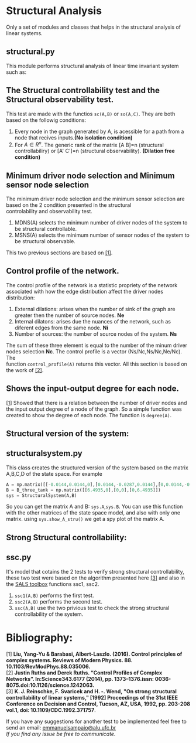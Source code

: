 # Structural Analysis
Only a set of modules and classes that helps in the structural analysis of linear systems.
## structural.py
This module performs structural analysis of linear time invariant system such as:

  ## The Structural controllability test and the Structural observability test.
  This test are made with the functios `sc(A,B)` or `so(A,C)`. They are both based on the followig conditions:
  
   1. Every node in the graph generated by A, is acessible for a path from a node that recives inputs.**(No isolation condition)**
   2. For $A \in R^n$. The generic rank of the matrix [A B]=n (structural controllabiliry) or [A' C']=n (structural observability). **(Dilation free condition)**
 
  ## Minimum driver node selection and Minimum sensor node selection
  The minimum driver node selection and the minimum sensor selection are based on the 2 condition presented in the structural     
  controlability and observability test.
  
   1. MDNS(A) selects the minimum number of driver nodes of the system to be structural controllable.
   2. MSNS(A) selects the minimum number of sensor nodes of the system to be structural observable.
   
   This two previous sections are based on [[1]](#1).
   
  ## Control profile of the network.
  The control profile of the network is a statistic propriety of the network associated with how the edge distribution affect the driver nodes distribution:  
  1. External dilations: arises when the number of sink of the graph are greater then the number of source nodes. **Ne** 
  2. Internal dilatons:  arises due the nuances of the network, such as diferent edges from the same node. **Ni** 
  3. Number of sources:  the number of source nodes of the system. **Ns**
  
  The sum of these three element is equal to the number of the minum driver nodes selection **Nc**. The control profile is a vector (Ns/Nc,Ns/Nc,Ne/Nc). The      
  function ``control_profile(A)`` returns this vector.
  All this section is based on the work of [[2]](#2).
    
  ## Shows the input-output degree for each node.
  [[1]](#1) Showed that there is a relation between the number of driver nodes and the input output degree of a node of the graph. So a simple function was 
  created to show the degree of each node. The function is `degree(A)`.
## Structural version of the system:
  ## structuralsystem.py
  This class creates the structured version of the system based on the matrix A,B,C,D of the state space. For example
  ```python
  A = np.matrix([[-0.0144,0.0144,0],[0.0144,-0.0287,0.0144],[0,0.0144,-0.0206]])
  B = B_three_tank = np.matrix([[6.4935,0],[0,0],[0,6.4935]])
  sys = StructuralSystem(A,B)
  ```
  So you can get the matrix A and B: `sys.A`,`sys.B`. You can use this function with the other matrices of the state space model, and also with only one matrix.
  using `sys.show_A_stru()` we get a spy plot of the matrix A.
 ## Strong Structural controllability: 
  ## ssc.py
  It's model that cotains the 2 tests to verify strong structural controllability, these two test were based on the algorithm presented here [[3]](#3) and also in the [SALS toolbox](https://www.mathworks.com/matlabcentral/fileexchange/72648-sals-toolbox) functions ssc1, ssc2.
  1. `ssc1(A,B)` performs the first test.
  2. `ssc2(A,B)` performs the second test.
  3. `ssc(A,B)` use the two privious test to check the strong structural controllability of the system.

# Bibliography:
<a id="1">[1]</a> **Liu, Yang-Yu & Barabasi, Albert-Laszlo. (2016). Control principles of complex systems. Reviews of Modern Physics. 88. 10.1103/RevModPhys.88.035006.**<br>
<a id="2">[2]</a>  **Justin Ruths and Derek Ruths. “Control Profiles of Complex Networks”. In:Science343.6177 (2014), pp. 1373–1376.issn: 0036-8075.doi:10.1126/science.1242063.** <br>
<a id="3">[3]</a> **K. J. Reinschke, F. Svaricek and H. -. Wend, "On strong structural controllability of linear systems," [1992] Proceedings of the 31st IEEE Conference on Decision and Control, Tucson, AZ, USA, 1992, pp. 203-208 vol.1, doi: 10.1109/CDC.1992.371757**. 

If you have any suggestions for another test to be implemented feel free to send an email: emmanuelsampaio@alu.ufc.br<br>
*If you find any issue be free to communicate.*
